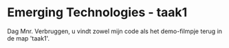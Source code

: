# Emerging Technologies - taak1

Dag Mnr. Verbruggen, u vindt zowel mijn code als het demo-filmpje terug in de map 'taak1'.
